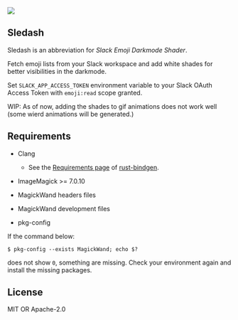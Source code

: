![](https://github.com/pione30/sledash/workflows/Continuous%20integration/badge.svg)

## Sledash

Sledash is an abbreviation for *Slack Emoji Darkmode Shader*.

Fetch emoji lists from your Slack workspace and add white shades for better visibilities in the darkmode.

Set `SLACK_APP_ACCESS_TOKEN` environment variable to your Slack OAuth Access Token with `emoji:read` scope granted.

WIP: As of now, adding the shades to gif animations does not work well (some wierd animations will be generated.)

## Requirements

- Clang
  - See the [Requirements page](https://rust-lang.github.io/rust-bindgen/requirements.html) of [rust-bindgen](https://github.com/rust-lang/rust-bindgen).

- ImageMagick >= 7.0.10

- MagickWand headers files

- MagickWand development files

- pkg-config

If the command below:

```
$ pkg-config --exists MagickWand; echo $?
```

does not show `0`, something are missing. Check your environment again and install the missing packages.

## License

MIT OR Apache-2.0
